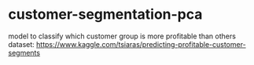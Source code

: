 # customer-segmentation-pca
model to classify which customer group is more profitable than others
dataset: https://www.kaggle.com/tsiaras/predicting-profitable-customer-segments
